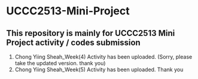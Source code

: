 # UCCC2513-Mini-Project

## This repository is mainly for UCCC2513 Mini Project activity / codes submission
1. Chong Yiing Sheah_Week(4) Activity has been uploaded. (Sorry, please take the updated version. thank you)
2. Chong Yiing Sheah_Week(5) Activity has been uploaded. Thank you
